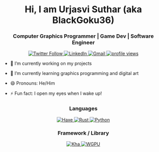 <h1 align="center">Hi, I am Urjasvi Suthar (aka BlackGoku36) </h1>
<h3 align="center">Computer Graphics Programmer | Game Dev | Software Engineer</h3>

<p align="center">
  <a href="https://twitter.com/UrjasviS">
    <img alt="Twitter Follow" src="https://img.shields.io/twitter/follow/UrjasviS?style=social">
  </a>
  <a href="https://www.linkedin.com/in/urjasvi-suthar-b40a31220/">
    <img alt="LinkedIn" src="https://img.shields.io/badge/LinkedIn-Follow-green">
  </a>
  <a href="mailto:urjasvisuthar@gmail.com">
    <img alt="Gmail" src="https://img.shields.io/badge/GMAIL-ffdddd?style=for-the-badge&logo=gmail">
  </a>
  <a href="https://github.com/BlackGoku36">
    <img alt="profile views" src="https://komarev.com/ghpvc/?username=BlackGoku36&label=Profile%20views&color=0e75b6&style=flat">
  </a>
</p>

- 🔭 I’m currently working on my projects

- 🌱 I’m currently learning graphics programming and digital art

- 😄 Pronouns: He/Him

- ⚡ Fun fact: I open my eyes when I wake up!

<h3 align="center">Languages</h3>
<p align="center">
  <a href="https://haxe.org">
    <img alt="Haxe" src="https://img.shields.io/badge/Haxe-e25e00?style=for-the-badge&logo=haxe">
  </a>
  <a href="https://www.rust-lang.org">
    <img alt="Rust" src="https://img.shields.io/badge/Rust-722902?style=for-the-badge&logo=rust">
  </a>
  <a href="https://www.python.org">
    <img alt="Python" src="https://img.shields.io/badge/Python-3776AB?style=for-the-badge&logo=python&logoColor=white">
  </a>
</p>

<h3 align="center">Framework / Library</h3>
<p align="center">
  <a href="http://kha.tech">
    <img alt="Kha" src="https://img.shields.io/badge/Kha-0048ff?style=for-the-badge">
  </a>
  <a href="https://wgpu.rs">
    <img alt="WGPU" src="https://img.shields.io/badge/WGPU-00ff5d?style=for-the-badge">
  </a>
</p>

